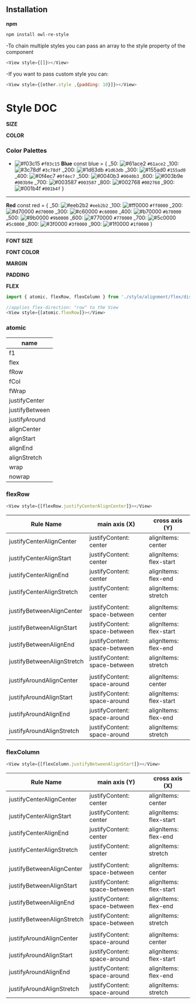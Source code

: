 
## Installation
**npm** 
```bash
npm install owl-re-style
```

-To chain multiple styles you can pass an array to the style property of the component
```javascript
<View style={[]}></View>
```
-If you want to pass custom style you can: 
```javascript
<View style={[other.style ,{padding: 10}]}></View>
```


# Style DOC
**SIZE**

**COLOR**
### Color Palettes
- ![#f03c15](https://via.placeholder.com/15/f03c15/000000?text=+) `#f03c15`
**Blue**
const blue = {
  _50: ![#61ace2](https://via.placeholder.com/15/61ace2/000000?text=+) `#61ace2`
  _100: ![#3c78df](https://via.placeholder.com/15/3c78df/000000?text=+) `#3c78df`
  _200: ![#1d63db](https://via.placeholder.com/15/1d63db/000000?text=+) `#1d63db`
  _300: ![#155ad0](https://via.placeholder.com/15/155ad0/000000?text=+) `#155ad0`
  _400: ![#0f4ec7](https://via.placeholder.com/15/0f4ec7/000000?text=+) `#0f4ec7`
  _500: ![#0040b3](https://via.placeholder.com/15/0040b3/000000?text=+) `#0040b3`
  _600: ![#003b9e](https://via.placeholder.com/15/003b9e/000000?text=+) `#003b9e`
  _700: ![#003587](https://via.placeholder.com/15/003587/000000?text=+) `#003587`
  _800: ![#002768](https://via.placeholder.com/15/002768/000000?text=+) `#002768`
  _900: ![#001b4f](https://via.placeholder.com/15/001b4f/000000?text=+) `#001b4f`
}

----------------------
**Red**
const red = {
  _50: ![#eeb2b2](https://via.placeholder.com/15/eeb2b2/000000?text=+) `#eeb2b2`
  _100: ![#ff0000](https://via.placeholder.com/15/ff0000/000000?text=+) `#ff0000`
  _200: ![#d70000](https://via.placeholder.com/15/d70000/000000?text=+) `#d70000`
  _300: ![#c60000](https://via.placeholder.com/15/c60000/000000?text=+) `#c60000`
  _400: ![#b70000](https://via.placeholder.com/15/b70000/000000?text=+) `#b70000`
  _500: ![#9b0000](https://via.placeholder.com/15/9b0000/000000?text=+) `#9b0000`
  _600: ![#770000](https://via.placeholder.com/15/770000/000000?text=+) `#770000`
  _700: ![#5c0000](https://via.placeholder.com/15/5c0000/000000?text=+) `#5c0000`
  _800: ![#3f0000](https://via.placeholder.com/15/3f0000/000000?text=+) `#3f0000`
  _900: ![#1f0000](https://via.placeholder.com/15/1f0000/000000?text=+) `#1f0000`
}

--------------------

**FONT SIZE**

**FONT COLOR**

**MARGIN**

**PADDING**


**FLEX**
```javascript
import { atomic, flexRow, flexColumn } from './style/alignment/flex/display';

//applies flex-direction: "row" to the View
<View style={[atomic.flexRow]}></View>
```

### atomic 

| name           |
|----------------|
| f1             |
| flex           |
| fRow           |
| fCol           |
| fWrap          |
| justifyCenter  |
| justifyBetween |
| justifyAround  |
| alignCenter    |
| alignStart     |
| alignEnd       |
| alignStretch   |
| wrap           |
| nowrap         |


### flexRow
```javascript
<View style={[flexRow.justifyCenterAlignCenter]}></View>
```

| Rule Name                  | main axis (X)                 | cross axis (Y)         |
|----------------------------|-------------------------------|------------------------|
| justifyCenterAlignCenter   | justifyContent: center        | alignItems: center     |
| justifyCenterAlignStart    | justifyContent: center        | alignItems: flex-start |
| justifyCenterAlignEnd      | justifyContent: center        | alignItems: flex-end   |
| justifyCenterAlignStretch  | justifyContent: center        | alignItems: stretch    |
|                            |                               |                        |
| justifyBetweenAlignCenter  | justifyContent: space-between | alignItems: center     |
| justifyBetweenAlignStart   | justifyContent: space-between | alignItems: flex-start |
| justifyBetweenAlignEnd     | justifyContent: space-between | alignItems: flex-end   |
| justifyBetweenAlignStretch | justifyContent: space-between | alignItems: stretch    |
|                            |                               |                        |
| justifyAroundAlignCenter   | justifyContent: space-around  | alignItems: center     |
| justifyAroundAlignStart    | justifyContent: space-around  | alignItems: flex-start |
| justifyAroundAlignEnd      | justifyContent: space-around  | alignItems: flex-end   |
| justifyAroundAlignStretch  | justifyContent: space-around  | alignItems: stretch    |

### flexColumn
```javascript
<View style={[flexColumn.justifyBetweenAlignStart]}></View>
```
| Rule Name                  | main axis (Y)                 | cross axis (X)         |
|----------------------------|-------------------------------|------------------------|
| justifyCenterAlignCenter   | justifyContent: center        | alignItems: center     |
| justifyCenterAlignStart    | justifyContent: center        | alignItems: flex-start |
| justifyCenterAlignEnd      | justifyContent: center        | alignItems: flex-end   |
| justifyCenterAlignStretch  | justifyContent: center        | alignItems: stretch    |
|                            |                               |                        |
| justifyBetweenAlignCenter  | justifyContent: space-between | alignItems: center     |
| justifyBetweenAlignStart   | justifyContent: space-between | alignItems: flex-start |
| justifyBetweenAlignEnd     | justifyContent: space-between | alignItems: flex-end   |
| justifyBetweenAlignStretch | justifyContent: space-between | alignItems: stretch    |
|                            |                               |                        |
| justifyAroundAlignCenter   | justifyContent: space-around  | alignItems: center     |
| justifyAroundAlignStart    | justifyContent: space-around  | alignItems: flex-start |
| justifyAroundAlignEnd      | justifyContent: space-around  | alignItems: flex-end   |
| justifyAroundAlignStretch  | justifyContent: space-around  | alignItems: stretch    |